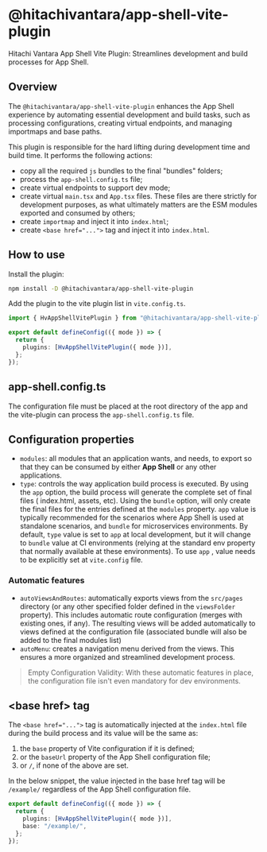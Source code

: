 # @hitachivantara/app-shell-vite-plugin

Hitachi Vantara App Shell Vite Plugin: Streamlines development and build processes for App Shell.

## Overview

The `@hitachivantara/app-shell-vite-plugin` enhances the App Shell experience by automating essential development and build tasks, such as processing configurations, creating virtual endpoints, and managing importmaps and base paths.

This plugin is responsible for the hard lifting during development time and build time. It performs the following actions:

- copy all the required `js` bundles to the final "bundles" folders;
- process the `app-shell.config.ts` file;
- create virtual endpoints to support dev mode;
- create virtual `main.tsx` and `App.tsx` files. These files are there strictly for development purposes, as what ultimately matters are the ESM modules exported and consumed by others;
- create `importmap` and inject it into `index.html`;
- create `<base href="...">` tag and inject it into `index.html`.

## How to use

Install the plugin:

```sh
npm install -D @hitachivantara/app-shell-vite-plugin
```

Add the plugin to the vite plugin list in `vite.config.ts`.

```ts
import { HvAppShellVitePlugin } from "@hitachivantara/app-shell-vite-plugin";

export default defineConfig(({ mode }) => {
  return {
    plugins: [HvAppShellVitePlugin({ mode })],
  };
});
```

## app-shell.config.ts

The configuration file must be placed at the root directory of the app and the vite-plugin can process the `app-shell.config.ts` file.

## Configuration properties

- `modules`: all modules that an application wants, and needs, to export so that they can be consumed by either **App Shell** or any other applications.
- `type`: controls the way application build process is executed. By using the `app` option, the build process will generate the complete set of final files ( index.html, assets, etc). Using the `bundle` option, will only create the final files for the entries defined at the `modules` property. `app` value is typically recommended for the scenarios where App Shell is used at standalone scenarios, and `bundle` for microservices environments. By default, `type` value is set to `app` at local development, but it will change to `bundle` value at CI environments (relying at the standard env property that normally available at these environments). To use `app` , value needs to be explicitly set at `vite.config` file.

### Automatic features

- `autoViewsAndRoutes`: automatically exports views from the `src/pages` directory (or any other specified folder defined in the `viewsFolder` property). This includes automatic route configuration (merges with existing ones, if any). The resulting views will be added automatically to views defined at the configuration file (associated bundle will also be added to the final modules list)
- `autoMenu`: creates a navigation menu derived from the views. This ensures a more organized and streamlined development process.

> Empty Configuration Validity: With these automatic features in place, the configuration file isn't even mandatory for dev environments.

## \<base href> tag

The `<base href="...">` tag is automatically injected at the `index.html` file during the build process and its value will be the same as:

1. the `base` property of Vite configuration if it is defined;
2. or the `baseUrl` property of the App Shell configuration file;
3. or `/`, if none of the above are set.

In the below snippet, the value injected in the base href tag will be `/example/` regardless of the App Shell configuration file.

```ts
export default defineConfig(({ mode }) => {
  return {
    plugins: [HvAppShellVitePlugin({ mode })],
    base: "/example/",
  };
});
```
